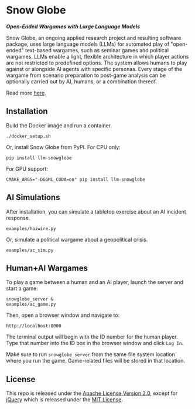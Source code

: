 # Snow Globe
***Open-Ended Wargames with Large Language Models***

Snow Globe, an ongoing applied research project and resulting software package, uses large language models (LLMs) for automated play of "open-ended" text-based wargames, such as seminar games and political wargames.  LLMs enable a light, flexible architecture in which player actions are not restricted to predefined options.  The system allows humans to play against or alongside AI agents with specific personas.  Every stage of the wargame from scenario preparation to post-game analysis can be optionally carried out by AI, humans, or a combination thereof.

Read more [here](https://arxiv.org/abs/2404.11446).

## Installation

Build the Docker image and run a container.

```
./docker_setup.sh
```

Or, install Snow Globe from PyPI.  For CPU only:

```
pip install llm-snowglobe
```

For GPU support:

```
CMAKE_ARGS="-DGGML_CUDA=on" pip install llm-snowglobe
```

## AI Simulations

After installation, you can simulate a tabletop exercise about an AI incident response.

```
examples/haiwire.py
```

Or, simulate a political wargame about a geopolitical crisis.

```
examples/ac_sim.py
```

## Human+AI Wargames

To play a game between a human and an AI player, launch the server and start a game:

```
snowglobe_server &
examples/ac_game.py
```

Then, open a browser window and navigate to:

```
http://localhost:8000
```

The terminal output will begin with the ID number for the human player.  Type that number into the ID box in the browser window and click `Log In`.

Make sure to run `snowglobe_server` from the same file system location where you run the game.  Game-related files will be stored in that location.

## License

This repo is released under the [Apache License Version 2.0](LICENSE), except for [jQuery](src/llm_snowglobe/terminal/jquery-3.7.1.min.js) which is released under the [MIT License](https://github.com/jquery/jquery/blob/main/LICENSE.txt).
